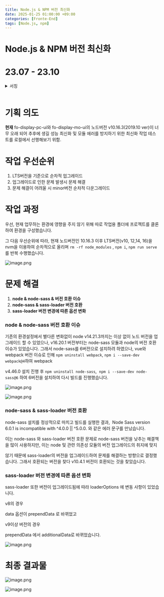 ```yaml
---
title: Node.js & NPM 버전 최신화
date: 2025-01-25 01:00:00 +09:00
categories: [Fronte-End]
tags: [Node.js, npm]
---
```


# Node.js & NPM 버전 최신화

# 23.07 - 23.10
<details>
  <summary>서칭</summary>
    
  ```language
  강제로 캐시 삭제
  $ sudo npm cache clean -f
  npm WARN using --force I sure hope you know what you are doing.
  ```
  
  [NPM Audit으로 패키지 취약점 관리하기](https://medium.com/bagelcode/npm-audit으로-패키지-취약점-관리하기-e42e0a418960)
  
  [Node.js 12에서 16로 한번에 업데이트 적용후기 - 환경 세팅편](https://velog.io/@djunnni/Node.js-12에서-16로-한번에-업데이트-적용후기-환경-세팅편)
  
  [nodejs 와 node-sass 버젼 호환 : Node Sass does not yet support your current environment](https://juntcom.tistory.com/167)
  
  [node.js와 NPM버전 업그레이드로 발생한 에러 해결하기](https://kang-ji.tistory.com/entry/nodejs와-NPM버전-업그레이드로-발생한-에러-해결하기)
  
  [Node.js 업데이트 후 node-sass 오류](https://velog.io/@nine9/Node.js-업데이트-후-node-sass-오류)
  
  [Sass Loader Error: Invalid options object that does not match the API schema](https://stackoverflow.com/questions/58184549/sass-loader-error-invalid-options-object-that-does-not-match-the-api-schema)
  
  ![Untitled](/assets/img/2025-01-25/2025-01-25-Nodejs_version_1.png)
  
  ![Untitled](/assets/img/2025-01-25/2025-01-25-Nodejs_version_2.png)
  
  # Node 18
  
  ```js
  package.json
  
  NODE_OPTIONS=--openssl-legacy-provider 추가
  
  "scripts": {
      "serve": "npm run build:plugin_local && cross-env NODE_OPTIONS=--max_old_space_size=8192 NODE_OPTIONS=--openssl-legacy-provider BUILD_TYPE=pages vue-cli-service serve --mode localhost --open --hot",
  }
  ```
  
  ```js
  terminal
  
  npm i node-sass@8
  export NODE_OPTIONS=--openssl-legacy-provider
  ```
  
  ```js
  .npmrc
  
  node-options="--openssl-legacy-provider"
  ```
</details>

<br>

# **기획 의도**

**현재** fo-display-pc-ui와 fo-display-mo-ui의 노드버전 v10.16.3(2019.10 ver)이 너무 오래 되어 추후에 생길 성능 최신화 및 모듈 에러를 방지하기 위한 최신화 작업 테스트를 로컬에서 선행해보기 위함.

# **작업 우선순위**

1. LTS버전을 기준으로 순차적 업그레이드
2. 업그레이드로 인한 문제 발생시 문제 해결
3. 문제 해결이 어려울 시 minor버전 순차적 다운그레이드

# **작업 과정**

우선, 현재 업무하는 환경에 영향을 주지 않기 위해 따로 작업용 폴더에 프로젝트를 클론하여 환경을 구성했습니다.

그 다음 우선순위에 따라, 현재 노드버전인 10.16.3 이후 LTS버전(v10, 12,14, 16)을 nvm을 이용하여 순차적으로 올리며 `rm -rf node_modules` , `npm i`, `npm run serve`를 반복 수행했습니다.

![image.png](/assets/img/2025-01-25/2025-01-25-Nodejs_version_3.png)

# **문제 해결**

1. **node & node-sass & 버전 호환 이슈**
2. **node-sass & sass-loader 버전 호환**
3. **sass-loader 버전 변경에 따른 옵션 변화**

### **node & node-sass 버전 호환 이슈**

기존의 환경설정에서 별다른 변화없이 node v14.21.3까지는 이상 없이 노드 버전을 업그레이드 할 수 있었으나, v16.20.1 버전부터는 node-sass 모듈과 node의 버전 호환 이슈가 있었습니다. 그래서 node-sass를 6버전으로 설치하려 하였으나, vue와 webpack 버전 이슈로 인해 `npm uninstall webpack`, `npm i --save-dev webpack@4`하여 webpack

v4.46.0 설치 진행 후 `npm uninstall node-sass`,  `npm i --save-dev node-sass@6` 하여 6버전을 설치하여 다시 빌드를 진행했습니다.

![image.png](/assets/img/2025-01-25/2025-01-25-Nodejs_version_4.png)

![image.png](/assets/img/2025-01-25/2025-01-25-Nodejs_version_5.png)

### **node-sass & sass-loader 버전 호환**

node-sass 설치를 정상적으로 마치고 빌드를 실행한 결과, 
Node Sass version 6.0.1 is incompatible with ^4.0.0 || ^5.0.0. 와 같은 에러 문구를 만났습니다.

이는 node-sass 와 sass-loader 버전 호환 문제로 node-sass 버전을 낮추는 해결책을 많이 사용하지만, 이는 node 및 관련 의존성 모듈의 버전 업그레이드의 취지에 맞지

않기 때문에 sass-loader의 버전을 업그레이드하여 문제를 해결하는 방향으로 결정했습니다. 그래서 호환되는 버전을 찾다 v10.4.1 버전이 호환되는 것을 찾았습니다.

### **sass-loader 버전 변경에 따른 옵션 변화**

sass-loader 또한 버전이 업그레이드됨에 따라 loaderOptions 에 변동 사항이 있었습니다.

v8의 경우

data 옵션이 prependData 로 바뀌었고

v9이상 버전의 경우

prependData 에서 additionalData로 바뀌었습니다.

![image.png](/assets/img/2025-01-25/2025-01-25-Nodejs_version_6.png)

# 최종 결과물

![image.png](/assets/img/2025-01-25/2025-01-25-Nodejs_version_7.png)

![image.png](/assets/img/2025-01-25/2025-01-25-Nodejs_version_8.png)